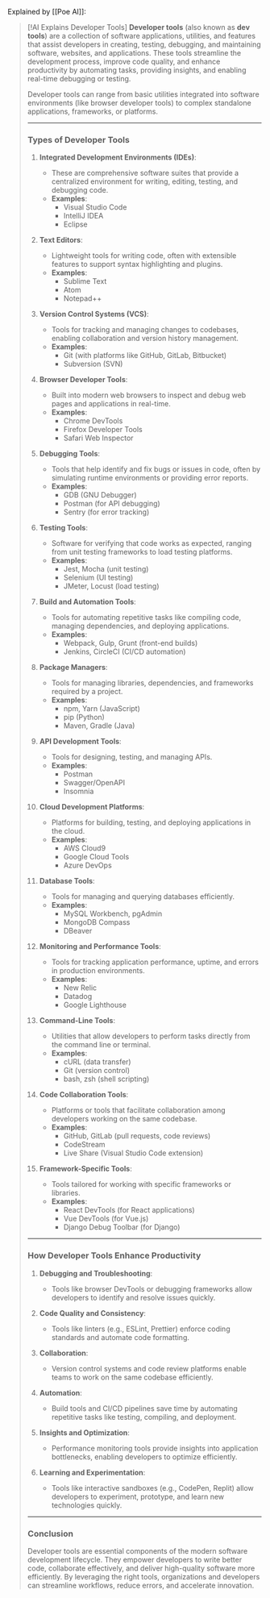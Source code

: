 Explained by [[Poe AI]]:

> [!AI Explains Developer Tools]
> **Developer tools** (also known as **dev tools**) are a collection of software applications, utilities, and features that assist developers in creating, testing, debugging, and maintaining software, websites, and applications. These tools streamline the development process, improve code quality, and enhance productivity by automating tasks, providing insights, and enabling real-time debugging or testing.
> 
> Developer tools can range from basic utilities integrated into software environments (like browser developer tools) to complex standalone applications, frameworks, or platforms.
> 
> ---
> 
> ### **Types of Developer Tools**
> 
> 1. **Integrated Development Environments (IDEs)**:
>     
>     - These are comprehensive software suites that provide a centralized environment for writing, editing, testing, and debugging code.
>     - **Examples**:
>         - Visual Studio Code
>         - IntelliJ IDEA
>         - Eclipse
> 2. **Text Editors**:
>     
>     - Lightweight tools for writing code, often with extensible features to support syntax highlighting and plugins.
>     - **Examples**:
>         - Sublime Text
>         - Atom
>         - Notepad++
> 3. **Version Control Systems (VCS)**:
>     
>     - Tools for tracking and managing changes to codebases, enabling collaboration and version history management.
>     - **Examples**:
>         - Git (with platforms like GitHub, GitLab, Bitbucket)
>         - Subversion (SVN)
> 4. **Browser Developer Tools**:
>     
>     - Built into modern web browsers to inspect and debug web pages and applications in real-time.
>     - **Examples**:
>         - Chrome DevTools
>         - Firefox Developer Tools
>         - Safari Web Inspector
> 5. **Debugging Tools**:
>     
>     - Tools that help identify and fix bugs or issues in code, often by simulating runtime environments or providing error reports.
>     - **Examples**:
>         - GDB (GNU Debugger)
>         - Postman (for API debugging)
>         - Sentry (for error tracking)
> 6. **Testing Tools**:
>     
>     - Software for verifying that code works as expected, ranging from unit testing frameworks to load testing platforms.
>     - **Examples**:
>         - Jest, Mocha (unit testing)
>         - Selenium (UI testing)
>         - JMeter, Locust (load testing)
> 7. **Build and Automation Tools**:
>     
>     - Tools for automating repetitive tasks like compiling code, managing dependencies, and deploying applications.
>     - **Examples**:
>         - Webpack, Gulp, Grunt (front-end builds)
>         - Jenkins, CircleCI (CI/CD automation)
> 8. **Package Managers**:
>     
>     - Tools for managing libraries, dependencies, and frameworks required by a project.
>     - **Examples**:
>         - npm, Yarn (JavaScript)
>         - pip (Python)
>         - Maven, Gradle (Java)
> 9. **API Development Tools**:
>     
>     - Tools for designing, testing, and managing APIs.
>     - **Examples**:
>         - Postman
>         - Swagger/OpenAPI
>         - Insomnia
> 10. **Cloud Development Platforms**:
>     
>     - Platforms for building, testing, and deploying applications in the cloud.
>     - **Examples**:
>         - AWS Cloud9
>         - Google Cloud Tools
>         - Azure DevOps
> 11. **Database Tools**:
>     
>     - Tools for managing and querying databases efficiently.
>     - **Examples**:
>         - MySQL Workbench, pgAdmin
>         - MongoDB Compass
>         - DBeaver
> 12. **Monitoring and Performance Tools**:
>     
>     - Tools for tracking application performance, uptime, and errors in production environments.
>     - **Examples**:
>         - New Relic
>         - Datadog
>         - Google Lighthouse
> 13. **Command-Line Tools**:
>     
>     - Utilities that allow developers to perform tasks directly from the command line or terminal.
>     - **Examples**:
>         - cURL (data transfer)
>         - Git (version control)
>         - bash, zsh (shell scripting)
> 14. **Code Collaboration Tools**:
>     
>     - Platforms or tools that facilitate collaboration among developers working on the same codebase.
>     - **Examples**:
>         - GitHub, GitLab (pull requests, code reviews)
>         - CodeStream
>         - Live Share (Visual Studio Code extension)
> 15. **Framework-Specific Tools**:
>     
>     - Tools tailored for working with specific frameworks or libraries.
>     - **Examples**:
>         - React DevTools (for React applications)
>         - Vue DevTools (for Vue.js)
>         - Django Debug Toolbar (for Django)
> 
> ---
> 
> ### **How Developer Tools Enhance Productivity**
> 
> 1. **Debugging and Troubleshooting**:
>     
>     - Tools like browser DevTools or debugging frameworks allow developers to identify and resolve issues quickly.
> 2. **Code Quality and Consistency**:
>     
>     - Tools like linters (e.g., ESLint, Prettier) enforce coding standards and automate code formatting.
> 3. **Collaboration**:
>     
>     - Version control systems and code review platforms enable teams to work on the same codebase efficiently.
> 4. **Automation**:
>     
>     - Build tools and CI/CD pipelines save time by automating repetitive tasks like testing, compiling, and deployment.
> 5. **Insights and Optimization**:
>     
>     - Performance monitoring tools provide insights into application bottlenecks, enabling developers to optimize efficiently.
> 6. **Learning and Experimentation**:
>     
>     - Tools like interactive sandboxes (e.g., CodePen, Replit) allow developers to experiment, prototype, and learn new technologies quickly.
> 
> ---
> 
> ### **Conclusion**
> 
> Developer tools are essential components of the modern software development lifecycle. They empower developers to write better code, collaborate effectively, and deliver high-quality software more efficiently. By leveraging the right tools, organizations and developers can streamline workflows, reduce errors, and accelerate innovation.